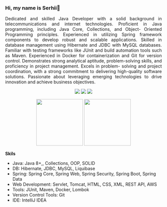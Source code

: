 ### Hi, my name is Serhii👋
<p align="justify">
       Dedicated and skilled Java Developer with a solid background in telecommunications and internet technologies. Proficient in Java programming, including Java Core, Collections, and Object- Oriented Programming principles. Experienced in utilizing Spring framework components to develop robust and scalable applications. Skilled in database management using Hibernate and JDBC with MySQL databases. Familiar with testing frameworks like JUnit and build automation tools such as Maven. Experienced in Docker for containerization and Git for version control. Demonstrates strong analytical aptitude, problem-solving skills, and proficiency in project management. Excels in problem- solving and project coordination, with a strong commitment to delivering high-quality software solutions. Passionate about leveraging emerging technologies to drive innovation and achieve business objectives.
</p>
<p align='center'>
       <a href="mailto:vsv.vasyliev@gmail.com">
       <img src="https://img.shields.io/badge/Gmail-D14836?style=for-the-badge&logo=gmail&logoColor=white"/></a>

<a href="https://t.me/GradientAspen">
       <img src="https://img.shields.io/badge/Telegram-2CA5E0?style=for-the-badge&logo=telegram&logoColor=white"/></a>

<a href="https://t.me/GradientAspen">
       <img src="https://img.shields.io/badge/LinkedIn-0077B5?style=for-the-badge&logo=linkedin&logoColor=white"/></a> 
       </p>
       
<p align='center'>
   <a href="https://github-readme-stats.vercel.app/api?username=GradientAspen&show_icons=true&count_private=true">
       <img height=150 src="https://github-readme-stats.vercel.app/api?username=GradientAspen&show_icons=true&count_private=true"/></a>
   <a href="https://github.com/GradientAspen/github-readme-stats">
       <img height=150 src="https://github-readme-stats.vercel.app/api/top-langs/?username=GradientAspen&layout=compact"/></a>
</p>

<p>
       <p><strong>Skils</strong></p>
<ul>
       <li>Java: Java 8+,, Collections, OOP, SOLID</li>
       <li>DB: Hibernate, JDBC, MySQL, Liquibase</li>
       <li>Spring: Spring Core, Spring Web, Spring Security, Spring Boot, Spring Data</li>
       <li>Web Development: Servlet, Tomcat, HTML, CSS, XML, REST API, AWS</li>
       <li>Tools: JUnit, Maven, Docker, Lombok </li>
       <li>Version Control Tools: Git</li>
       <li>IDE: IntelliJ IDEA</li>
</ul>

</p>

<!--
**GradientAspen/GradientAspen** is a ✨ _special_ ✨ repository because its `README.md` (this file) appears on your GitHub profile.

Here are some ideas to get you started:

- 🔭 I’m currently working on ...
- 🌱 I’m currently learning ...
- 👯 I’m looking to collaborate on ...
- 🤔 I’m looking for help with ...
- 💬 Ask me about ...
- 📫 How to reach me: ...
- 😄 Pronouns: ...
- ⚡ Fun fact: ...
-->
